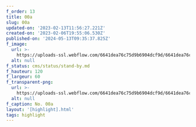 ```yaml
---
f_order: 13
title: 00a
slug: 00a
updated-on: '2023-02-13T11:56:27.221Z'
created-on: '2023-02-06T19:55:06.530Z'
published-on: '2024-05-13T09:35:37.825Z'
f_image:
  url: >-
    https://uploads-ssl.webflow.com/6641dea76c75d9b6904dcf9d/6641dea76c75d9b6904dd3a5_000a.jpg
  alt: null
f_status: cms/status/stand-by.md
f_hauteur: 120
f_largeur: 60
f_transparent-png:
  url: >-
    https://uploads-ssl.webflow.com/6641dea76c75d9b6904dcf9d/6641dea76c75d9b6904dd3b2_000a.png
  alt: null
f_caption: No. 00a
layout: '[highlight].html'
tags: highlight
---
```



